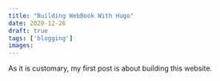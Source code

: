 ```yaml
---
title: "Building WebBook With Hugo"
date: 2020-12-26
draft: true
tags: ['blogging']
images:
---
```


As it is customary, my first post is about building this website.

